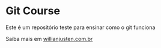 # Git Course

Este é um repositório teste para ensinar como o git funciona

Saiba mais em [willianjusten.com.br](http://willianjusten.com.br)

